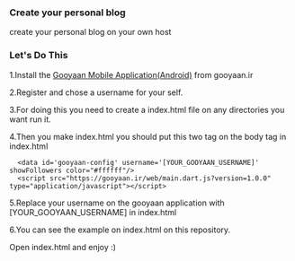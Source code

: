 ### Create your personal blog
create your personal blog on your own host

### Let's Do This

1.Install the [Gooyaan Mobile Application(Android)](http://gooyaan.ir) from gooyaan.ir

2.Register and chose a username for your self.

3.For doing this you need to create a index.html file on any directories you want run it.

4.Then you make index.html you should put this two tag on the body tag in index.html

```
  <data id='gooyaan-config' username='[YOUR_GOOYAAN_USERNAME]' showFollowers color="#ffffff"/>
  <script src="https://gooyaan.ir/web/main.dart.js?version=1.0.0" type="application/javascript"></script>
```

5.Replace your username on the gooyaan application with [YOUR_GOOYAAN_USERNAME] in index.html

6.You can see the example on index.html on this repository.

Open index.html and enjoy :)
